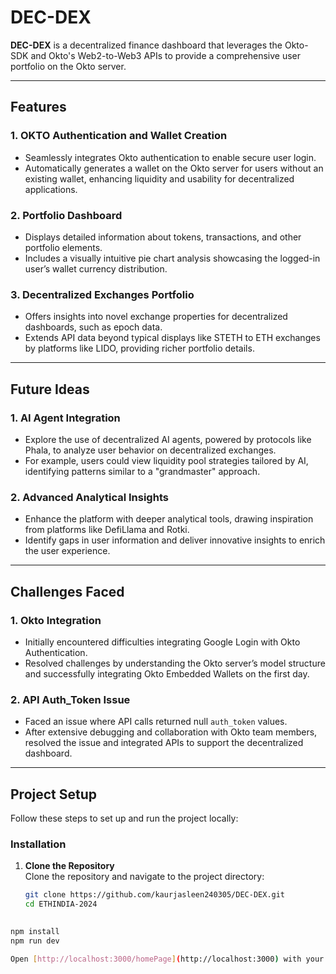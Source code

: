 # DEC-DEX  

**DEC-DEX** is a decentralized finance dashboard that leverages the Okto-SDK and Okto's Web2-to-Web3 APIs to provide a comprehensive user portfolio on the Okto server.  

---

## Features  

### 1. OKTO Authentication and Wallet Creation  
- Seamlessly integrates Okto authentication to enable secure user login.  
- Automatically generates a wallet on the Okto server for users without an existing wallet, enhancing liquidity and usability for decentralized applications.  

### 2. Portfolio Dashboard  
- Displays detailed information about tokens, transactions, and other portfolio elements.  
- Includes a visually intuitive pie chart analysis showcasing the logged-in user’s wallet currency distribution.  

### 3. Decentralized Exchanges Portfolio  
- Offers insights into novel exchange properties for decentralized dashboards, such as epoch data.  
- Extends API data beyond typical displays like STETH to ETH exchanges by platforms like LIDO, providing richer portfolio details.  

---

## Future Ideas  

### 1. AI Agent Integration  
- Explore the use of decentralized AI agents, powered by protocols like Phala, to analyze user behavior on decentralized exchanges.  
- For example, users could view liquidity pool strategies tailored by AI, identifying patterns similar to a "grandmaster" approach.  

### 2. Advanced Analytical Insights  
- Enhance the platform with deeper analytical tools, drawing inspiration from platforms like DefiLlama and Rotki.  
- Identify gaps in user information and deliver innovative insights to enrich the user experience.  

---

## Challenges Faced  

### 1. Okto Integration  
- Initially encountered difficulties integrating Google Login with Okto Authentication.  
- Resolved challenges by understanding the Okto server’s model structure and successfully integrating Okto Embedded Wallets on the first day.  

### 2. API Auth_Token Issue  
- Faced an issue where API calls returned null `auth_token` values.  
- After extensive debugging and collaboration with Okto team members, resolved the issue and integrated APIs to support the decentralized dashboard.  

---

## Project Setup  

Follow these steps to set up and run the project locally:  
 

### Installation  

1. **Clone the Repository**  
   Clone the repository and navigate to the project directory:  
   ```bash
   git clone https://github.com/kaurjasleen240305/DEC-DEX.git
   cd ETHINDIA-2024
  
  ```bash
  npm install
  npm run dev

Open [http://localhost:3000/homePage](http://localhost:3000) with your browser to see the result.